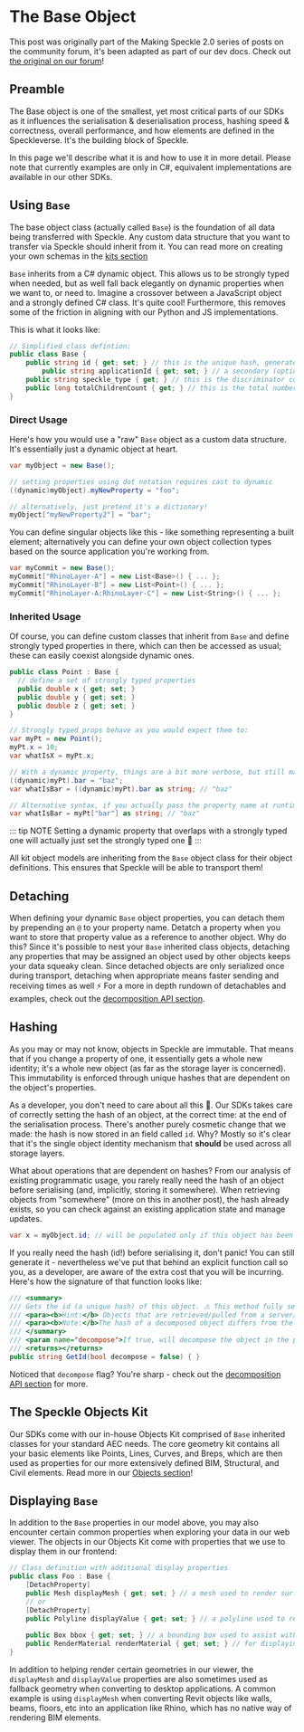 # The Base Object

This post was originally part of the Making Speckle 2.0 series of posts on the community forum, it's been adapted as part of our dev docs. Check out [the original on our forum](https://speckle.community/t/core-2-0-the-base-object/782)!

## Preamble

The Base object is one of the smallest, yet most critical parts of our SDKs as it influences the serialisation & deserialisation process, hashing speed & correctness, overall performance, and how elements are defined in the Speckleverse. It's the building block of Speckle.

In this page we'll describe what it is and how to use it in more detail. Please note that currently examples are only in C#, equivalent implementations are available in our other SDKs.

## Using `Base`

The base object class (actually called `Base`) is the foundation of all data being transferred with Speckle. Any custom data structure that you want to transfer via Speckle should inherit from it. You can read more on creating your own schemas in the [kits section](/dev/kits)

`Base` inherits from a C# dynamic object. This allows us to be strongly typed when needed, but as well fall back elegantly on dynamic properties when we want to, or need to. Imagine a crossover between a JavaScript object and a strongly defined C# class. It's quite cool! Furthermore, this removes some of the friction in aligning with our Python and JS implementations.

This is what it looks like:

```csharp
// Simplified class defintion:
public class Base {
	public string id { get; set; } // this is the unique hash, generated from the serialized object
    	public string applicationId { get; set; } // a secondary (optional) identity value, for example the host application object id
	public string speckle_type { get; } // this is the discriminator comprised of assembly name and inheritence
	public long totalChildrenCount { get; } // this is the total number of detachable objects
}
```

### Direct Usage

Here's how you would use a "raw" `Base` object as a custom data structure. It's essentially just a dynamic object at heart.

```csharp
var myObject = new Base();

// setting properties using dot notation requires cast to dynamic
((dynamic)myObject).myNewProperty = "foo";

// alternatively, just pretend it's a dictionary!
myObject["myNewProperty2"] = "bar";
```

You can define singular objects like this - like something representing a built element; alternatively you can define your own object collection types based on the source application you're working from.

```csharp
var myCommit = new Base();
myCommit["RhinoLayer-A"] = new List<Base>() { ... };
myCommit["RhinoLayer-B"] = new List<Point>() { ... };
myCommit["RhinoLayer-A:RhinoLayer-C"] = new List<String>() { ... };
```

### Inherited Usage

Of course, you can define custom classes that inherit from `Base` and define strongly typed properties in there, which can then be accessed as usual; these can easily coexist alongside dynamic ones.

```csharp
public class Point : Base {
  // define a set of strongly typed properties
  public double x { get; set; }
  public double y { get; set; }
  public double z { get; set; }
}

// Strongly typed props behave as you would expect them to:
var myPt = new Point();
myPt.x = 10;
var whatIsX = myPt.x;

// With a dynamic property, things are a bit more verbose, but still manageable:
((dynamic)myPt).bar = "baz";
var whatIsBar = ((dynamic)myPt).bar as string; // "baz"

// Alternative syntax, if you actually pass the property name at runtime:
var whatIsBar = myPt["bar"] as string; // "baz"

```

::: tip NOTE
Setting a dynamic property that overlaps with a strongly typed one will actually just set the strongly typed one 🙂
:::

All kit object models are inheriting from the `Base` object class for their object definitions. This ensures that Speckle will be able to transport them!

## Detaching

When defining your dynamic `Base` object properties, you can detach them by prepending an `@` to your property name. Detatch a property when you want to store that property value as a reference to another object. Why do this? Since it's possible to nest your `Base` inherited class objects, detaching any properties that may be assigned an object used by other objects keeps your data squeaky clean. Since detached objects are only serialized once during transport, detaching when appropriate means faster sending and receiving times as well ⚡ For a more in depth rundown of detachables and examples, check out the [decomposition API section](/dev/decomposition).

## Hashing

As you may or may not know, objects in Speckle are immutable. That means that if you change a property of one, it essentially gets a whole new identity; it's a whole new object (as far as the storage layer is concerned). This immutability is enforced through unique hashes that are dependent on the object's properties.

As a developer, you don't need to care about all this 🙌. Our SDKs takes care of correctly setting the hash of an object, at the correct time: at the end of the serialisation process. There's another purely cosmetic change that we made: the hash is now stored in an field called `id`. Why? Mostly so it's clear that it's the single object identity mechanism that **should** be used across all storage layers.

What about operations that are dependent on hashes? From our analysis of existing programmatic usage, you rarely really need the hash of an object before serialising (and, implicitly, storing it somewhere). When retrieving objects from "somewhere" (more on this in another post), the hash already exists, so you can check against an existing application state and manage updates.

```csharp
var x = myObject.id; // will be populated only if this object has been previously serialised!
```

If you really need the hash (id!) before serialising it, don't panic! You can still generate it - nevertheless we've put that behind an explicit function call so you, as a developer, are aware of the extra cost that you will be incurring. Here's how the signature of that function looks like:

```csharp
/// <summary>
/// Gets the id (a unique hash) of this object. ⚠️ This method fully serializes the object, which in the case of large objects (with many sub-objects), has a tangible cost.
/// <para><b>Hint:</b> Objects that are retrieved/pulled from a server/local cache do have an id (hash) property pre-populated.</para>
/// <para><b>Note:</b>The hash of a decomposed object differs from the hash of a non-decomposed object.</para>
/// </summary>
/// <param name="decompose">If true, will decompose the object in the process of hashing.</param>
/// <returns></returns>
public string GetId(bool decompose = false) { }
```

Noticed that `decompose` flag? You're sharp - check out the [decomposition API section](/dev/decomposition) for more.

## The Speckle Objects Kit

Our SDKs come with our in-house Objects Kit comprised of `Base` inherited classes for your standard AEC needs. The core geometry kit contains all your basic elements like Points, Lines, Curves, and Breps, which are then used as properties for our more extensively defined BIM, Structural, and Civil elements. Read more in our [Objects section](/dev/objects)!

## Displaying `Base`

In addition to the `Base` properties in our model above, you may also encounter certain common properties when exploring your data in our web viewer. The objects in our Objects Kit come with properties that we use to display them in our frontend:

```csharp
// Class definition with additional display properties
public class Foo : Base {
	[DetachProperty]
	public Mesh displayMesh { get; set; } // a mesh used to render surface or solid objects in our viewer
	// or
	[DetachProperty]
	public Polyline displayValue { get; set; } // a polyline used to render complex curve objects in our viewer
	
	public Box bbox { get; set; } // a bounding box used to assist with object selection in our viewer
	public RenderMaterial renderMaterial { get; set; } // for displaying this object with a specific color and transparency
}
```

In addition to helping render certain geometries in our viewer, the `displayMesh` and `displayValue` properties are also sometimes used as fallback geometry when converting to desktop applications. A common example is using `displayMesh` when converting Revit objects like walls, beams, floors, etc into an application like Rhino, which has no native way of rendering BIM elements.
